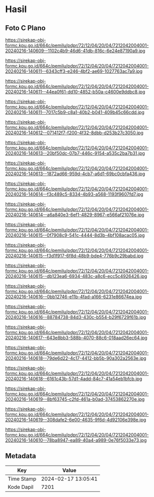 # Hasil

## Foto C Plano

https://sirekap-obj-formc.kpu.go.id/664c/pemilu/pdpr/72/12/04/20/04/7212042004001-20240216-140609--1102c4b9-46d6-41db-816c-6e24e87190a9.jpg

https://sirekap-obj-formc.kpu.go.id/664c/pemilu/pdpr/72/12/04/20/04/7212042004001-20240216-140611--6343cff3-e246-4bf2-ae69-1027763ac7a9.jpg

https://sirekap-obj-formc.kpu.go.id/664c/pemilu/pdpr/72/12/04/20/04/7212042004001-20240216-140611--44ea0f61-dd10-4852-b50a-c4600e9ddbc8.jpg

https://sirekap-obj-formc.kpu.go.id/664c/pemilu/pdpr/72/12/04/20/04/7212042004001-20240216-140611--7017c5b9-c8a1-40b2-b041-409b45c66cdd.jpg

https://sirekap-obj-formc.kpu.go.id/664c/pemilu/pdpr/72/12/04/20/04/7212042004001-20240216-140612--071412f7-f200-4f32-8dbb-d253b27c3050.jpg

https://sirekap-obj-formc.kpu.go.id/664c/pemilu/pdpr/72/12/04/20/04/7212042004001-20240216-140613--20bf50dc-07b7-446c-9154-a535c2ba7b31.jpg

https://sirekap-obj-formc.kpu.go.id/664c/pemilu/pdpr/72/12/04/20/04/7212042004001-20240216-140613--1872ad66-959d-4cb7-a6d1-69bc0cbfa436.jpg

https://sirekap-obj-formc.kpu.go.id/664c/pemilu/pdpr/72/12/04/20/04/7212042004001-20240216-140614--f3c489c5-8334-4b93-a568-1193f9607fd7.jpg

https://sirekap-obj-formc.kpu.go.id/664c/pemilu/pdpr/72/12/04/20/04/7212042004001-20240216-140614--a6a840e3-6ef1-4829-8967-e566af21076e.jpg

https://sirekap-obj-formc.kpu.go.id/664c/pemilu/pdpr/72/12/04/20/04/7212042004001-20240216-140615--0f7908c9-541c-4444-8d3b-4bf108acac05.jpg

https://sirekap-obj-formc.kpu.go.id/664c/pemilu/pdpr/72/12/04/20/04/7212042004001-20240216-140615--f3d1f917-6f8d-48b9-bde4-776b9c29babd.jpg

https://sirekap-obj-formc.kpu.go.id/664c/pemilu/pdpr/72/12/04/20/04/7212042004001-20240216-140615--db123ea6-6934-483c-a8c6-ecc5c4926426.jpg

https://sirekap-obj-formc.kpu.go.id/664c/pemilu/pdpr/72/12/04/20/04/7212042004001-20240216-140616--0bb12746-e11b-4fad-a166-6231e86674ea.jpg

https://sirekap-obj-formc.kpu.go.id/664c/pemilu/pdpr/72/12/04/20/04/7212042004001-20240216-140616--88784738-84d3-430c-b554-b29f6729f61b.jpg

https://sirekap-obj-formc.kpu.go.id/664c/pemilu/pdpr/72/12/04/20/04/7212042004001-20240216-140617--643e8bb3-588b-4070-88c6-018aad26ec64.jpg

https://sirekap-obj-formc.kpu.go.id/664c/pemilu/pdpr/72/12/04/20/04/7212042004001-20240216-140618--79de6d22-4c17-4412-bb5b-90a302a2563e.jpg

https://sirekap-obj-formc.kpu.go.id/664c/pemilu/pdpr/72/12/04/20/04/7212042004001-20240216-140618--6161c43b-57d1-4add-84c7-41a54eb1bfcb.jpg

https://sirekap-obj-formc.kpu.go.id/664c/pemilu/pdpr/72/12/04/20/04/7212042004001-20240216-140619--8bf63745-c2fd-461a-b0ad-37453862270e.jpg

https://sirekap-obj-formc.kpu.go.id/664c/pemilu/pdpr/72/12/04/20/04/7212042004001-20240216-140619--308dafe2-6e00-4635-9f6d-4d92106e398e.jpg

https://sirekap-obj-formc.kpu.go.id/664c/pemilu/pdpr/72/12/04/20/04/7212042004001-20240216-140610--78ba8947-ea89-40a4-a989-0e76f5033e73.jpg


## Metadata

| Key        | Value               |
| ---------- | ------------------- |
| Time Stamp | 2024-02-17 13:05:41 |
| Kode Dapil | 7201                |



